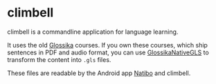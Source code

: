 # climbell

climbell is a commandline application for language learning.

It uses the old [Glossika](https://glossika.com/) courses.
If you own these courses, which ship sentences in PDF and audio format, you can use [GlossikaNativeGLS](https://github.com/chickendude/GlossikaNativeGLS) to transform the content into `.gls` files.

These files are readable by the Android app [Natibo](https://github.com/chickendude/Natibo) and climbell.
